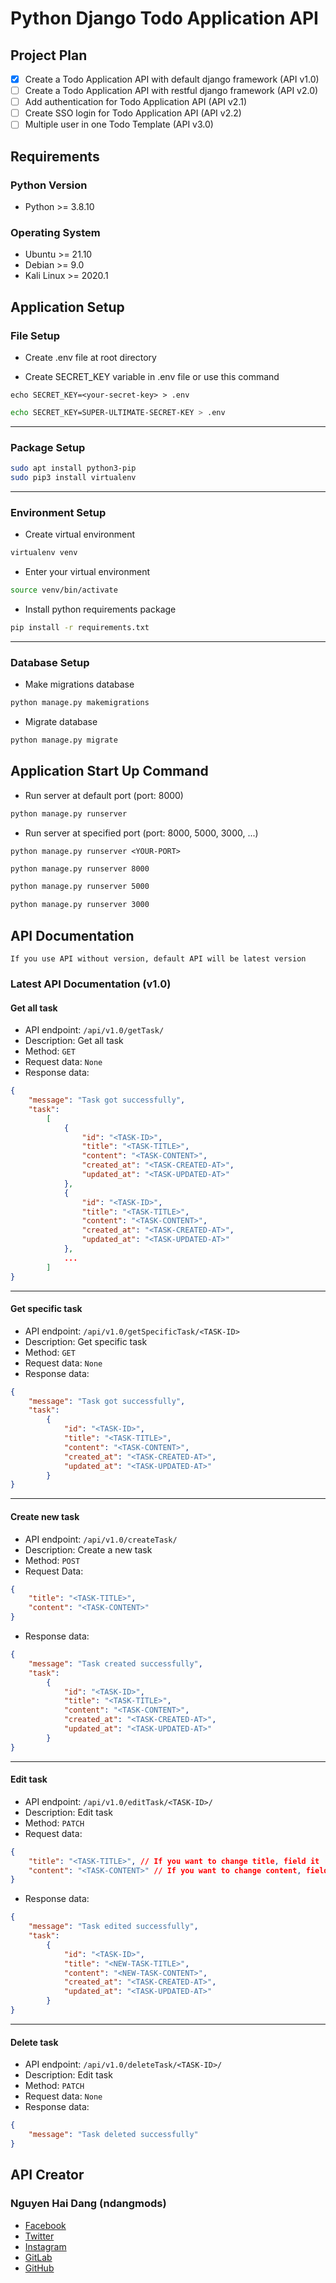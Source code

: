 # Python Django Todo Application API

## Project Plan

- [x] Create a Todo Application API with default django framework (API v1.0)
- [ ] Create a Todo Application API with restful django framework (API v2.0)
- [ ] Add authentication for Todo Application API (API v2.1)
- [ ] Create SSO login for Todo Application API (API v2.2)
- [ ] Multiple user in one Todo Template (API v3.0)

## Requirements

### Python Version

- Python >= 3.8.10

### Operating System

- Ubuntu >= 21.10
- Debian >= 9.0
- Kali Linux >= 2020.1

## Application Setup

### File Setup

- Create .env file at root directory

- Create SECRET_KEY variable in .env file or use this command

`echo SECRET_KEY=<your-secret-key> > .env`

```bash
echo SECRET_KEY=SUPER-ULTIMATE-SECRET-KEY > .env
```

---

### Package Setup

```bash
sudo apt install python3-pip
sudo pip3 install virtualenv
```

---

### Environment Setup

- Create virtual environment

```bash
virtualenv venv
```

- Enter your virtual environment

```bash
source venv/bin/activate
```

- Install python requirements package

```bash
pip install -r requirements.txt
```

---

### Database Setup

- Make migrations database

```bash
python manage.py makemigrations
```

- Migrate database

```bash
python manage.py migrate
```

## Application Start Up Command

- Run server at default port (port: 8000)
  
```bash
python manage.py runserver
```

- Run server at specified port (port: 8000, 5000, 3000, ...)

`python manage.py runserver <YOUR-PORT>`

```bash
python manage.py runserver 8000
```

```bash
python manage.py runserver 5000
```

```bash
python manage.py runserver 3000
```

## API Documentation

`If you use API without version, default API will be latest version`

### Latest API Documentation (v1.0)

#### Get all task

- API endpoint: `/api/v1.0/getTask/`
- Description: Get all task
- Method: `GET`
- Request data: `None`
- Response data:

```json
{
    "message": "Task got successfully",
    "task": 
        [
            {
                "id": "<TASK-ID>",
                "title": "<TASK-TITLE>",
                "content": "<TASK-CONTENT>",
                "created_at": "<TASK-CREATED-AT>",
                "updated_at": "<TASK-UPDATED-AT>"
            },
            {
                "id": "<TASK-ID>",
                "title": "<TASK-TITLE>",
                "content": "<TASK-CONTENT>",
                "created_at": "<TASK-CREATED-AT>",
                "updated_at": "<TASK-UPDATED-AT>"
            },
            ...
        ]
}
```

---

#### Get specific task

- API endpoint: `/api/v1.0/getSpecificTask/<TASK-ID>`
- Description: Get specific task
- Method: `GET`
- Request data: `None`
- Response data:

```json
{
    "message": "Task got successfully",
    "task":
        {
            "id": "<TASK-ID>",
            "title": "<TASK-TITLE>",
            "content": "<TASK-CONTENT>",
            "created_at": "<TASK-CREATED-AT>",
            "updated_at": "<TASK-UPDATED-AT>"
        }
}
```

---

#### Create new task

- API endpoint: `/api/v1.0/createTask/`
- Description: Create a new task
- Method: `POST`
- Request Data:

```json
{
    "title": "<TASK-TITLE>",
    "content": "<TASK-CONTENT>"
}
```

- Response data:

```json
{
    "message": "Task created successfully",
    "task": 
        {
            "id": "<TASK-ID>",
            "title": "<TASK-TITLE>",
            "content": "<TASK-CONTENT>",
            "created_at": "<TASK-CREATED-AT>",
            "updated_at": "<TASK-UPDATED-AT>"
        }
}
```

---

#### Edit task

- API endpoint: `/api/v1.0/editTask/<TASK-ID>/`
- Description: Edit task
- Method: `PATCH`
- Request data:

```json
{
    "title": "<TASK-TITLE>", // If you want to change title, field it
    "content": "<TASK-CONTENT>" // If you want to change content, field it
}
```

- Response data:

```json
{
    "message": "Task edited successfully",
    "task": 
        {
            "id": "<TASK-ID>",
            "title": "<NEW-TASK-TITLE>",
            "content": "<NEW-TASK-CONTENT>",
            "created_at": "<TASK-CREATED-AT>",
            "updated_at": "<TASK-UPDATED-AT>"
        }
}
```

---

#### Delete task

- API endpoint: `/api/v1.0/deleteTask/<TASK-ID>/`
- Description: Edit task
- Method: `PATCH`
- Request data: `None`
- Response data:

```json
{
    "message": "Task deleted successfully"
}
```

## API Creator

### Nguyen Hai Dang (ndangmods)

- [Facebook](https://www.facebook.com/ndangmods)
- [Twitter](https://twitter.com/ndangmods)
- [Instagram](https://instagram.com/dangn_ndang)
- [GitLab](https://gitlab.com/ndangmods)
- [GitHub](https://github.com/ndangmods)
